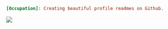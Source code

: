 ```ini
[Occupation]: Creating beautiful profile readmes on Github.
```

[](https://link.com)

![](https://image.png)
